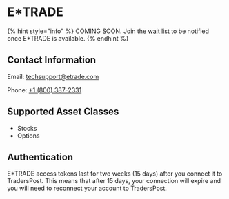 # E\*TRADE

{% hint style="info" %}
COMING SOON. Join the [wait list](https://traderspost.io/broker/etrade) to be notified once E\*TRADE is available.
{% endhint %}

## Contact Information

Email: [techsupport@etrade.com](mailto:techsupport@etrade.com)

Phone: [+1 (800) 387-2331](tel:18003872331)

## Supported Asset Classes

* Stocks
* Options

## Authentication

E\*TRADE access tokens last for two weeks (15 days) after you connect it to TradersPost. This means that after 15 days, your connection will expire and you will need to reconnect your account to TradersPost.
